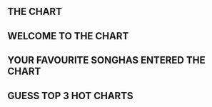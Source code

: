 ## THE CHART
## WELCOME TO THE CHART




## YOUR FAVOURITE SONGHAS ENTERED THE CHART

## GUESS TOP 3 HOT CHARTS